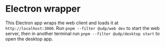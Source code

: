 # Electron wrapper

This Electron app wraps the web client and loads it at `http://localhost:3000`.  Run `pnpm --filter @udp/web dev` to start the web server, then in another terminal run `pnpm --filter @udp/desktop start` to open the desktop app.